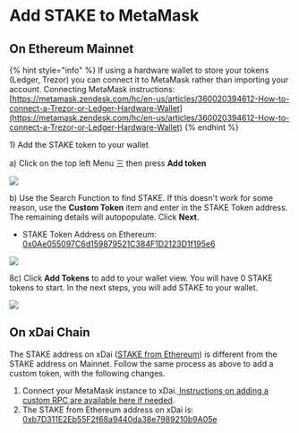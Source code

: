 # Add STAKE to MetaMask

## On Ethereum Mainnet

{% hint style="info" %}
If using a hardware wallet to store your tokens \(Ledger, Trezor\) you can connect it to MetaMask rather than importing your account. Connecting MetaMask instructions: [https://metamask.zendesk.com/hc/en-us/articles/360020394612-How-to-connect-a-Trezor-or-Ledger-Hardware-Wallet](https://metamask.zendesk.com/hc/en-us/articles/360020394612-How-to-connect-a-Trezor-or-Ledger-Hardware-Wallet)
{% endhint %}

1\) Add the STAKE token to your wallet

a\) Click on the top left Menu 三 then press **Add token**

![](../../../.gitbook/assets/mm1%20%281%29.png)

b\) Use the Search Function to find STAKE. If this doesn't work for some reason, use the **Custom Token** item and enter in the STAKE Token address. The remaining details will autopopulate. Click **Next**.

* STAKE Token Address on Ethereum: [0x0Ae055097C6d159879521C384F1D2123D1f195e6](https://etherscan.io/token/0x0Ae055097C6d159879521C384F1D2123D1f195e6)

![](../../../.gitbook/assets/mm2.png)

8c\) Click **Add Tokens** to add to your wallet view. You will have 0 STAKE tokens to start. In the next steps, you will add STAKE to your wallet.

![](../../../.gitbook/assets/mm3.png)

## On xDai Chain

The STAKE address on xDai \([STAKE from Ethereum](https://blockscout.com/xdai/mainnet/tokens/0xb7D311E2Eb55F2f68a9440da38e7989210b9A05e/token-transfers)\) is different from the STAKE address on Mainnet. Follow the same process as above to add a custom token, with the following changes.

1. Connect your MetaMask instance to xDai.[ Instructions on adding a custom RPC are available here if needed](../../../for-users/wallets/metamask/metamask-setup.md).
2. The STAKE from Ethereum address on xDai is: [0xb7D311E2Eb55F2f68a9440da38e7989210b9A05e](https://blockscout.com/xdai/mainnet/address/0xb7D311E2Eb55F2f68a9440da38e7989210b9A05e/transactions)

